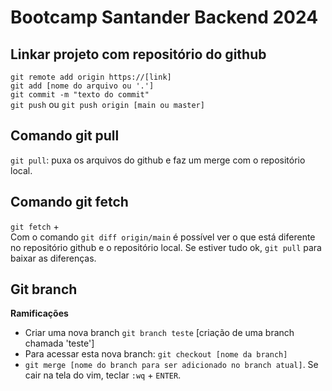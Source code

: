 # Bootcamp Santander Backend 2024

## Linkar projeto com repositório do github
`git remote add origin https://[link]`  
`git add [nome do arquivo ou '.']`  
`git commit -m "texto do commit"`   
`git push` ou `git push origin [main ou master]`

## Comando git pull
`git pull`: puxa os arquivos do github e faz um merge com o repositório local.

## Comando git fetch
`git fetch` +      
Com o comando `git diff origin/main` é possível ver o que está diferente no repositório github e o repositório local.
Se estiver tudo ok, 
`git pull` para baixar as diferenças.

## Git branch
**Ramificações**

* Criar uma nova branch
`git branch teste` [criação de uma branch chamada 'teste']   
* Para acessar esta nova branch:
`git checkout [nome da branch]`
* `git merge [nome do branch para ser adicionado no branch atual]`. Se cair na tela do vim, teclar `:wq` + `ENTER`.
